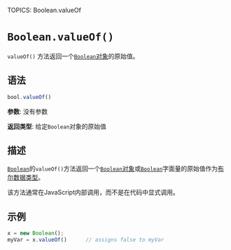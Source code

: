 TOPICS: Boolean.valueOf

# `Boolean.valueOf()`

`valueOf()` 方法返回一个[`Boolean`对象](/zh-hans/webfrontend/Boolean)的原始值。

## 语法

```javascript
bool.valueOf()
```

**参数**: 没有参数

**返回类型**: 给定`Boolean`对象的原始值

## 描述

[`Boolean`](/zh-hans/webfrontend/Boolean)的`valueOf()`方法返回一个[`Boolean`对象](/zh-hans/webfrontend/Boolean)或[`Boolean`](/zh-hans/webfrontend/Boolean)字面量的原始值作为[布尔数据类型](/zh-hans/glossary/Boolean)。

该方法通常在JavaScript内部调用，而不是在代码中显式调用。

## 示例

```javascript
x = new Boolean();
myVar = x.valueOf()      // assigns false to myVar
```
